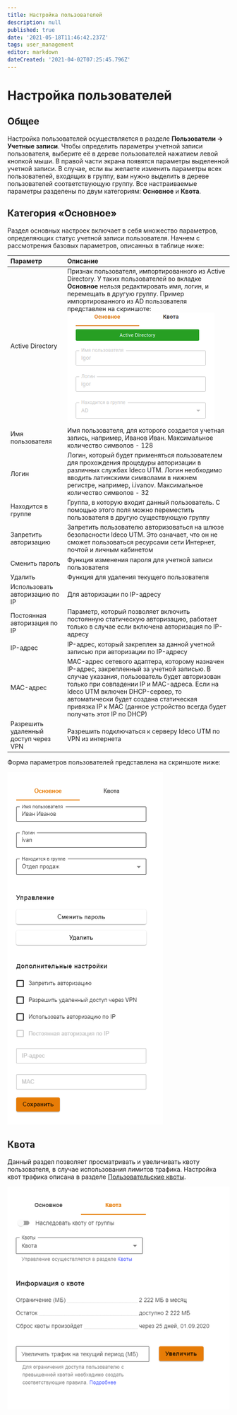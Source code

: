 ```yaml
---
title: Настройка пользователей
description: null
published: true
date: '2021-05-18T11:46:42.237Z'
tags: user_management
editor: markdown
dateCreated: '2021-04-02T07:25:45.796Z'
---
```


# Настройка пользователей

## Общее

Настройка пользователей осуществляется в разделе **Пользователи -&gt; Учетные записи**. Чтобы определить параметры учетной записи пользователя, выберите её в дереве пользователей нажатием левой кнопкой мыши. В правой части экрана появятся параметры выделенной учетной записи. В случае, если вы желаете изменить параметры всех пользователей, входящих в группу, вам нужно выделить в дереве пользователей соответствующую группу. Все настраиваемые параметры разделены по двум категориям: **Основное** и **Квота**.

## Категория «Основное»

Раздел основных настроек включает в себя множество параметров, определяющих статус учетной записи пользователя. Начнем с рассмотрения базовых параметров, описанных в таблице ниже:

| Параметр | Описание |
| :--- | :--- |
| Active Directory | Признак пользователя, импортированного из Active Directory. У таких пользователей во вкладке **Основное** нельзя редактировать имя, логин, и перемещать в другую группу. Пример импортированного из AD пользователя представлен на скриншоте: ![adbased.png](../../.gitbook/assets/adbased.png) |
| Имя пользователя | Имя пользователя, для которого создается учетная запись, например, Иванов Иван. Максимальное количество символов - 128 |
| Логин | Логин, который будет применяться пользователем для прохождения процедуры авторизации в различных службах Ideco UTM. Логин необходимо вводить латинскими символами  в нижнем регистре, например, i.ivanov. Максимальное количество символов - 32 |
| Находится в группе | Группа, в которую входит данный пользователь. С помощью этого поля можно переместить пользователя в другую существующую группу |
| Запретить авторизацию | Запретить пользователю авторизоваться на шлюзе безопасности Ideco UTM. Это означает, что он не сможет пользоваться ресурсами сети Интернет, почтой и личным кабинетом |
| Сменить пароль | Функция изменения пароля для учетной записи пользователя |
| Удалить | Функция для удаления текущего пользователя |
| Использовать авторизацию по IP | Для авторизации по IP-адресу |
| Постоянная авторизация по IP | Параметр, который позволяет включить постоянную статическую авторизацию, работает только в случае если включена авторизация по IP-адресу |
| IP-адрес | IP-адрес, который закреплен за данной учетной записью при авторизации по IP-адресу |
| MAC-адрес | MAC-адрес сетевого адаптера, которому назначен IP-адрес, закрепленный за учетной записью. В случае указания, пользователь будет авторизован только при совпадении IP и MAC-адреса. Если на Ideco UTM включен DHCP-сервер, то автоматически будет создана статическая привязка IP к MAC \(данное устройство всегда будет получать этот IP по DHCP\) |
| Разрешить удаленный доступ через VPN | Разрешить подключаться к серверу Ideco UTM по VPN из интернета |

Форма параметров пользователей представлена на скриншоте ниже:

![](../../.gitbook/assets/userform.png)

## Квота

Данный раздел позволяет просматривать и увеличивать квоту пользователя, в случае использования лимитов трафика. Настройка квот трафика описана в разделе [Пользовательские квоты](../access-rules/quotas.md#nastroika-polzovatelya-i-gruppy).

![](../../.gitbook/assets/quota.png)

